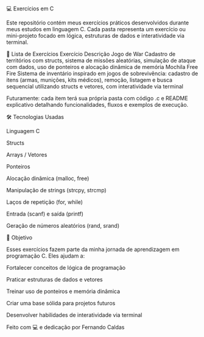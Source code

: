 💻 Exercícios em C

Este repositório contém meus exercícios práticos desenvolvidos durante meus estudos em linguagem C. Cada pasta representa um exercício ou mini-projeto focado em lógica, estruturas de dados e interatividade via terminal.

📁 Lista de Exercícios
Exercício	Descrição
Jogo de War
	Cadastro de territórios com structs, sistema de missões aleatórias, simulação de ataque com dados, uso de ponteiros e alocação dinâmica de memória
Mochila Free Fire
	Sistema de inventário inspirado em jogos de sobrevivência: cadastro de itens (armas, munições, kits médicos), remoção, listagem e busca sequencial utilizando structs e vetores, com interatividade via terminal

Futuramente: cada item terá sua própria pasta com código .c e README explicativo detalhando funcionalidades, fluxos e exemplos de execução.

🛠️ Tecnologias Usadas

Linguagem C

Structs

Arrays / Vetores

Ponteiros

Alocação dinâmica (malloc, free)

Manipulação de strings (strcpy, strcmp)

Laços de repetição (for, while)

Entrada (scanf) e saída (printf)

Geração de números aleatórios (rand, srand)

🚀 Objetivo

Esses exercícios fazem parte da minha jornada de aprendizagem em programação C. Eles ajudam a:

Fortalecer conceitos de lógica de programação

Praticar estruturas de dados e vetores

Treinar uso de ponteiros e memória dinâmica

Criar uma base sólida para projetos futuros

Desenvolver habilidades de interatividade via terminal

Feito com 💻 e dedicação por Fernando Caldas


